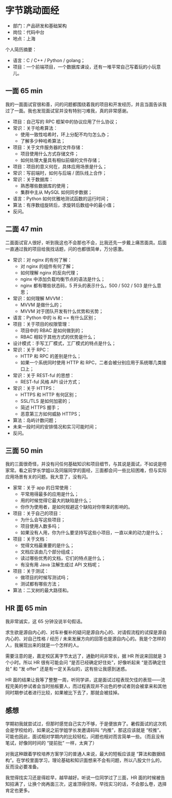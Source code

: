# 字节跳动面经

* 部门：产品研发和基础架构
* 岗位：代码中台
* 地点：上海

个人简历摘要：

* 语言：C / C++ / Python / golang；
* 项目：一个前端项目，一个数据库课设，还有一堆平常自己写着玩的小玩意儿。

## 一面 65 min

我的一面面试官很和善，问的问题都围绕着我的项目和开发经历，并且当面告诉我过了一面。我也发现面试官并没有特别刁难我，真的非常感谢。

* 项目：自己写的 RPC 框架中的协议应用了什么协议；
* 常识：关于哈希算法：
  * 使用一致性哈希时，环上分配不均匀怎么办；
  * 了解多少种哈希算法；
* 项目：关于文件服务器的文件存储：
  * 项目使用什么方式存储文件；
  * 如何处理大量具有相似前缀的文件存储；
* 项目：项目的意义何在，具体应用场景是什么；
* 常识：写前端时，如何与后端 / 团队线上合作；
* 常识：关于数据库：
  * 熟悉哪些数据库的使用；
  * 集群中主从 MySQL 如何同步数据；
* 语言：Python 如何优雅地测试函数的运行时间；
* 算法：有序数组旋转后，求旋转后数组中的最小值；
* 反问。

## 二面 47 min

二面面试官人很好，听到我这也不会那也不会，比我还先一步戴上痛苦面具。后面一直通过我的项目给我找话题，问的也都很简单，万分感激。

* 常识：对 nginx 的有何了解：
  * 对 nginx 的组件有何了解；
  * 如何理解 nginx 的反向代理；
  * nginx 中添加负载均衡节点的语法是什么；
  * nginx 都有哪些状态码，5 开头的表示什么，500 / 502 / 503 是什么意思；
* 常识：如何理解 MVVM：
  * MVVM 是做什么的；
  * MVVM 对于团队开发有什么优势和劣势；
* 语言：Python 中的 is 和 == 有什么区别；
* 项目：关于项目的权限管理：
  * 项目中的 RBAC 是如何做到的；
  * RBAC 相较于其他方式的优势是什么；
* 设计模式：手写工厂模式，工厂模式的特点是什么；
* 常识：关于 RPC：
  * HTTP 和 RPC 的差别是什么；
  * 如果一个系统同时使用 HTTP 和 RPC，二者会被分别应用于系统哪几类接口上；
* 常识：关于 REST-ful 的思想：
  * REST-ful 风格 API 设计方式；
* 常识：关于 HTTPS：
  * HTTPS 和 HTTP 有何区别；
  * SSL/TLS 是如何加密的；
  * 简述 HTTPS 握手；
  * 恶意第三方如何威胁 HTTPS；
* 算法：岛屿计数问题；
* 未来一段时间的安排情况和实习可能时间；
* 反问。

## 三面 50 min

我的三面很奇怪，并没有问任何基础知识和项目细节，与其说是面试，不如说是唠家常。看之前学长学姐以及同届同学的面经，三面都会问一些比较困难，但与实际应用场景有关的问题。我大意了，没有闪。

* 家常：关于 app 的日常使用：
  * 平常用得最多的应用是什么；
  * 用的时候觉得它最大的缺陷是什么；
  * 你作为使用者，是如何规避这个缺陷对你带来的影响的。
* 项目：关于自己的项目：
  * 为什么会写这些项目；
  * 项目使用人数多吗；
  * 如果没有人用，你为什么要坚持写这些小项目，一直以来的动力是什么；
* 项目：关于文档：
  * 觉得文档最重要的是什么；
  * 文档应该由几个部分组成；
  * 读过哪些优秀的文档，它们的特点是什么；
  * 有没有用 Java 注解生成过 API 文档呢；
* 项目：关于测试：
  * 做项目的时候写测试吗；
  * 测试都有哪些方法；
* 算法：二叉树的最大路径和。

## HR 面 65 min

我非常诚实，这 65 分钟没说半句假话。

求生欲是源自内心的、对车补餐补的疑问是源自内心的、对请假流程的试探是源自内心的、对自己性格 / 经历 / 未来发展方向的回答也是源自内心的。我是个怎样的人，我展现出来的就是一个怎样的人。

需要注意的是，嘉定校区离字节太远了，通勤时间非常长，据 HR 所说来回就是 3 个小时。所以 HR 很有可能会问 “是否已经确定好住处”，好像听起来 “是否确定住处” 和 “发 offer” 还是有一定关系似的，这有些让我感到迷惑。

HR 面的结果让我等了整整一周，听同学讲，这是面试过程表现欠佳的表现——流程完美的参试者会当时拍板要人，而过程表现并不出色的参试者则会被拿来和其他同时期参试者进行比较，如果被比下去了，那就会被挂掉。

## 感想

学期初我就尝试过，但那时感觉自己实力不够，于是便放弃了。暑假面试的这次机会是学校给的，如果说之前学姐学长发邀请码叫 “内推”，那这应该就是 “校推”。可能也因此，面试相对学期内的比较轻松，问题也相对而言简单一些。（而且没有笔试，好像同时间的 “提前批” 一样，太爽了）

对我这种跟着学校培养方案学习的普通人来说，最大的短板应该是 “算法和数据结构”。在学校里面学习，理论基础和知识面想来不会有问题，所以八股文什么的，反而没必要准备。

我觉得找实习还是得趁早，越早越好。听说一位同学过了三面，HR 面的时候被告知招满了，让换个岗再面三次，这谁顶得住呀。早找实习的话，不会那么卷，选择肯定也更多。